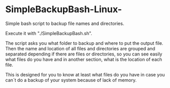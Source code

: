 # SimpleBackupBash-Linux-
Simple bash script to backup file names and directories.

Execute it with "./SimpleBackupBash.sh". 

The script asks you what folder to backup and where to put the output file. Then the name and location of all files and directories are grouped and separated depending if there are files or directories, so you can see easily what files do you have and in another section, what is the location of each file.

This is designed for you to know at least what files do you have in case you can´t do a backup of your system because of lack of memory.
